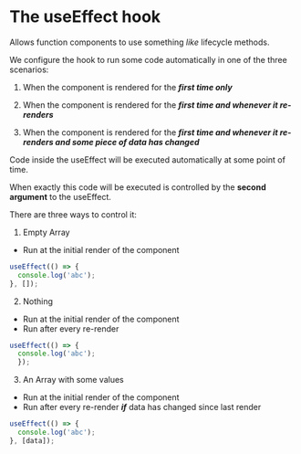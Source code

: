 # The useEffect hook

Allows function components to use something _like_ lifecycle methods.

We configure the hook to run some code automatically in one of the three scenarios:

1. When the component is rendered for the **_first time only_**

2. When the component is rendered for the **_first time and whenever it re-renders_**

3. When the component is rendered for the **_first time and whenever it re-renders and some piece of data has changed_**

Code inside the useEffect will be executed automatically at some point of time.

When exactly this code will be executed is controlled by the **second argument** to the useEffect.

There are three ways to control it:

1. Empty Array

- Run at the initial render of the component

```js
useEffect(() => {
  console.log('abc');
}, []);
```

2. Nothing

- Run at the initial render of the component
- Run after every re-render

```js
useEffect(() => {
  console.log('abc');
  });
```

3. An Array with some values

- Run at the initial render of the component
- Run after every re-render **_if_** data has changed since last render

```js
useEffect(() => {
  console.log('abc');
}, [data]);
```
